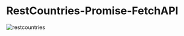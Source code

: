 # RestCountries-Promise-FetchAPI
 
![restcountries](https://user-images.githubusercontent.com/24496846/215273320-d5f7bda6-45d9-4cfe-bf2c-8fb48629543c.gif)
